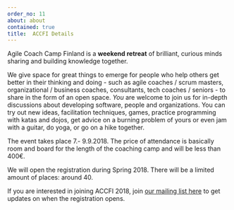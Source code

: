 ```yaml
---
order_no: 11
about: about
contained: true
title:  ACCFI Details
---
```


Agile Coach Camp Finland is a **weekend retreat** of brilliant, curious minds sharing and building knowledge together.

We give space for great things to emerge for people who help others get better in their thinking and doing - such as agile coaches / scrum masters, organizational / business coaches, consultants, tech coaches / seniors - to share in the form of an open space. *You* are welcome to join us for in-depth discussions about developing software, people and organizations. You can try out new ideas, facilitation techniques, games, practice programming with katas and dojos, get advice on a burning problem of yours or even jam with a guitar, do yoga, or go on a hike together.

The event takes place 7.- 9.9.2018. The price of attendance is basically room and board for the length of the coaching camp and will be less than 400€. 

We will open the registration during Spring 2018. There will be a limited amount of places: around 40. 

If you are interested in joining ACCFI 2018, join [our mailing list here](https://groups.google.com/forum/#!forum/accfi-2018-news/join) to get updates on when the registration opens.

